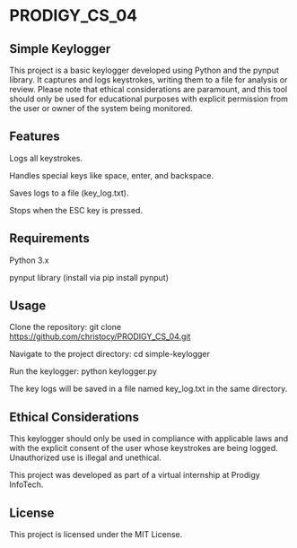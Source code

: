 # PRODIGY_CS_04
## Simple Keylogger

This project is a basic keylogger developed using Python and the pynput library. It captures and logs keystrokes, writing them to a file for analysis or review. Please note that ethical considerations are paramount, and this tool should only be used for educational purposes with explicit permission from the user or owner of the system being monitored.

## Features

Logs all keystrokes.

Handles special keys like space, enter, and backspace.

Saves logs to a file (key_log.txt).

Stops when the ESC key is pressed.

## Requirements

Python 3.x

pynput library (install via pip install pynput)

## Usage

Clone the repository:  git clone https://github.com/christocy/PRODIGY_CS_04.git

Navigate to the project directory:  cd simple-keylogger

Run the keylogger:  python keylogger.py

The key logs will be saved in a file named key_log.txt in the same directory.

## Ethical Considerations
This keylogger should only be used in compliance with applicable laws and with the explicit consent of the user whose keystrokes are being logged. Unauthorized use is illegal and unethical.


This project was developed as part of a virtual internship at Prodigy InfoTech.

## License
This project is licensed under the MIT License.
